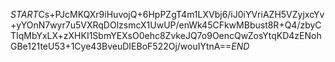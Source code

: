 $START$Cs+PJcMKQXr9iHuvojQ+6HpPZgT4m1LXVbj6/iJ0iYVriAZH5VZyjxcYv+yYOnN7wyr7u5VXRqDOlzsmcX1UwUP/enWk45CFkwMBbust8R+Q4/zbyCTIqMbYxLX+zXHKI1SbmYEXsO0ehc8ZvkeJQ7o9OencQwZosYtqKD4zENohGBe121teU53+1Cye43BveuDIEBoF522Oj/wouIYtnA==$END$
